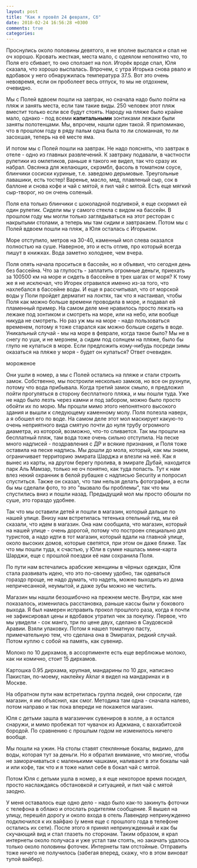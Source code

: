 ```yaml
---
layout: post
title: "Как я провёл 24 февраля, Сб"
date: 2018-02-24 16:56:28 +0300
comments: true
categories: 
---
```

Проснулись около половины девятого, я не вполне выспался и спал не оч хорошо. Кровать жесткая, места мало, с одеялом непонятно что, то Поля его сбивает, то оно сползает на пол. Игорёк вроде спал, Юля сказала, что хорошо выспалась. Впрочем, с утра Игорька снова рвало и вдобавок у него обнаружилась температура 37.5. Вот это очень невовремя, если он проболеет весь отпуск, то мы не отдохнем, очевидно. 

Мы с Полей вдвоем пошли на завтрак, но сначала надо было пойти на пляж и занять места, если там такие виды. 250 человек этот пляж вместит только если все будут стоять. Народу на пляже было крайне мало, однако - под всеми **капитальными** зонтиками лежаки были заняты полотенцами. Мы, впрочем, нашли один такой. Я припоминаю, что в прошлом году в ряду пальм одна была то ли сломанная, то ли засохшая, теперь на её месте яма.

И потом мы с Полей пошли на завтрак. Не надо пояснять, что завтрак в отеле - одно из главных развлечений. К завтраку подавали, в частности рулетики из омлетиков, раньше я такого не видел, так что сразу их набрал. Овсянка для желающих, скрэмбл, фасоль в томатном соусе, блинчики сосиски куриные, т.е. заведомо дерьмовые. Треугольные лавашики, есть тостер! Варенье, масло, мед, плавленый сыр, сок в баллоне и снова кофе и чай с мятой, я пил чай с мятой. Есть еще мягкий сыр-творог, но он очень соленый. 

Поля ела только блинчики с шоколадной подливкой, я еще скормил ей один рулетик. Сидели мы у самого стекла с видом на бассейн. В прошлом году мы могли только заглядываться на этот ресторан с накрытыми столами, а теперь мы там сидим и завтракаем. Потом мы с Полей вдвоем пошли на пляж, а Юля осталась с Игорьком.

Море отступило, метров на 30-40, каменный мол слева оказался полностью на суше. Наверное, это и есть отлив, про который всегда пишут в книжках. Вода заметно холоднее, чем вчера.



Поля опять начала проситься в бассейн, но я объявил, что сегодня день без бассейна. Что за глупость - заплатить огромные деньги, приехать за 100500 км на море и сидеть в бассейне в трех шагах от моря? К тому же я не исключал, что Игорек отравился именно из-за того, что нахлебался в бассейне воды. И еще я рассчитывал, что от морской воды у Поли пройдет дерматит на локтях, так что я настаивал, чтобы Поля как можно больше времени проводила в море, и подавал ей пламенный пример. На самом деле мне нравилось просто лежать на лежаке под зонтиком и смотреть на море, или на небо, или вообще никуда не смотреть. Но раз уж мы на море - надо пользоваться временем, потому я тоже старался как можно больше сидеть в воде. Уникальный случай - мы на море в феврале, когда такое было? Мы не в снегу по уши, и не мерзнем, а сидим под солнцем на пляже, было бы глупо не купаться в море. Если предложить кому-нибудь посреди зимы оказаться на пляже у моря - будет он купаться? Ответ очевиден.

мороженое

Они ушли в номер, а мы с Полей остались на пляже и стали строить замок. Собственно, мы построили несколько замков, но все он рухнули, потому что вода прибывала. Когда третий замок смыло, я предложил пойти прогуляться в сторону бесплатного пляжа, и мы пошли туда. Уже не надо было лезть через камни и под забором, можно было просто обойти их по морю. Мы прошли мимо этого непонятного высокого здания и вышли к следующему каменному молу. Поля полезла наверх, а я обошел его по воде. На самом деле этот мол маскирует какую-то очень неприятного вида смятую почти до нуля трубу огромного диаметра, из которой, возможно, что-то сливается. Так мы прошли на бесплатный пляж, там вода тоже очень сильно отступила. На песке много надписей - поздравления с ДР и всякие признания, и Поля тоже оставила на песке надпись. Мы дошли до мола, который, как мы знаем, ограничивает территорию эмирата Шарджа и влезли на неё. Как я вынес из карты, на другом берегу пролива, в эмирате Дубай, находится парк Аль Мамзар, только не оч понятно, как туда попасть. Тут к нам влез некий охранник в белой рубашке с надписью Security и попросил спуститься. Также он сказал, что там нельзя делать фотографии, а если бы мы сделали фото, то это "вызвало бы проблемы", так что мы спустились вниз и пошли назад. Предыдущий мол мы просто обошли по суше, это гораздо удобнее.


Так что мы оставили детей и пошли в магазин, который дальше по нашей улице. Внизу нам встретилась тетенька отельный гид, мы ей сказали, что идем в магазин. Она нам сообщила, что магазин, который на нашей улице - очень дорогой, потому что построен специально для туристов, а надо идти в тот магазин, который вдали на главной улице, около высоких домов, которые светятся, при этом он даже ближе. Так что мы пошли туда, к счастью, у Юли в сумке нашлась мини-карта Шарджи, еще с прошлой поездки её нам сохранила Поля.



По пути нам встечались арабские женщины в чёрных одеждах, Юля стала развивать идею, что это по-своему удобно, так одеваться гораздо проще, не надо думать, что надеть, можно выходить из дома непричесанной, неумытой, и даже зубы можно не чистить.


Магазин мы нашли безошибочно на прежнем месте. Внутри, как мне показалось, изменилась расстановка, раньше кассы были у бокового выхода. Я был намерен исправить прокол прошлого раза, когда я почти не зафиксировал цены и вдобавок утратил чек за покупку. Первое, что мы увидели - сок манго, три по цене двух, сделано в Саудовской Аравии. Взяли упаковку. Потом я нашел томатную пасту, примечательную тем, что сделана она в Эмиратах, редкий случай. Потом куплю с собой на память, как сувенир.

Молоко по 10 дирхамов, в ассортименте есть еще верблюжье молоко, как ни комично, стоит 15 дирхамов.

Картошка 0.95 дирхама, крупная, мандарины по 10 дрх, написано Пакистан, по-моему, наклейку Aknar я видел на мандаринах и в Москве.

На обратном пути нам встретилась группа людей, они спросили, где магазин, я им объяснил, как смог. Методика там одна - сначала налево, потом направо и так пока впереди не покажется магазин.

Юля с детьми зашла в магазинчик сувениров в холле, а я остался снаружи, и мимо пробежал тот чувачок из Аджмана, с ваххабитской бородой. По сравнению с прошлым годом не изменилось ничего вообще.

Мы пошли на ужин. На столы ставят стеклянные бокалы, видимо, для воды, которая тут за деньги. Но я обратил внимание, что многие, чтобы не заморачиваться с маленькими чашками, наливают в эти бокалы чай и или кофе, так что и я тоже налил себе в бокал чай с мятой.

Потом Юля с детьми ушла в номер, а я еще некоторое время посидел, просто наслаждаясь обстановкой и ситуацией, и пил чай с мятой заодно.

У меня оставалось еще одно дело - надо было как-то закинуть фоточки с телефона в облако и отослать родителям сообщение. Я вышел на улицу, перешёл дорогу и около входа в отель Лавендер непринужденно подключился к их вайфаю (у меня еще с прошлого года в телефоне остались их сети). После этого я принял непринужденный и как бы скучающий вид и стал глазеть по сторонам. Таким образом, я крал интернеты около получаса и уже устал там стоять, но закачать удалось только около половины фоточек. Интернеты там отстойные. Отправить тоже ничего не получилось (забегая вперед, скажу, что в этом виноват тупой вайбер).


